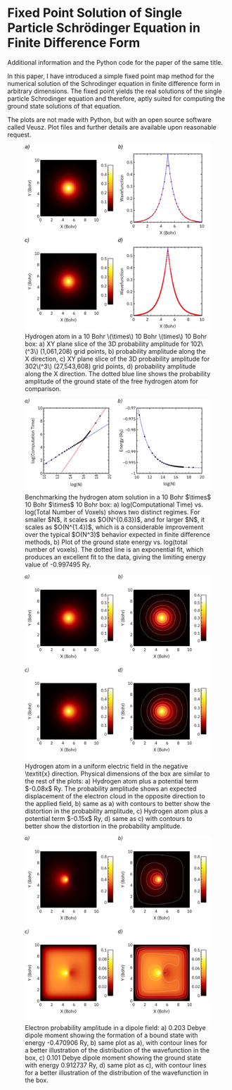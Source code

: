 # Fixed Point Solution of Single Particle Schrödinger Equation in Finite Difference Form

Additional information and the Python code for the paper of the same title.

In this paper, I have introduced a simple fixed point map method for the numerical
solution of the Schrodinger equation in finite difference form in arbitrary dimensions.
The fixed point yields the real solutions of the single particle Schrodinger equation and
therefore, aptly suited for computing the ground state solutions of that equation.

The plots are not made with Python, but with an open source software called Veusz.
Plot files and further details are available upon reasonable request.

<figure>
  <img src="Images/FIG01.png" alt="Alt text" />
	<figcaption>Hydrogen atom in a 10 Bohr \(\times\) 10 Bohr \(times\) 10 Bohr box: a) XY plane slice of
	the 3D probability amplitude for 102\(^3\) (1,061,208) grid points, b) probability amplitude
	along the X direction, c) XY plane slice of the 3D probability amplitude for
	302\(^3\) (27,543,608) grid points, d) probability amplitude along the X direction. The
	dotted blue line shows the probability amplitude of the ground state of the free hydrogen
	atom for comparison.
	</figcaption>
</figure>

<figure>
  <img src="Images/FIG02.png" alt="Alt text" />
  <figcaption>Benchmarking the hydrogen atom solution in a 10 Bohr $\times$ 10 Bohr
  $\times$ 10 Bohr box: a) log(Computational Time) vs. log(Total Number of Voxels) shows
  two distinct regimes. For smaller $N$, it scales as $O(N^{0.63})$, and for larger $N$,
  it scales as $O(N^{1.4})$, which is a considerable improvement over the typical $O(N^3)$
  behavior expected in finite difference methods, b) Plot of the ground state energy
  vs. log(total number of voxels). The dotted line is an exponential fit, which produces
  an excellent fit to the data, giving the limiting energy value of -0.997495 Ry.
  </figcaption>
</figure>

<figure>
  <img src="Images/FIG04.png" alt="Alt text" />
  <figcaption>Hydrogen atom in a uniform electric field in the negative \textit{x}
  direction. Physical dimensions of the box are similar to the rest of the plots: a)
  Hydrogen atom plus a potential term $-0.08x$ Ry. The probability amplitude shows an
  expected displacement of the electron cloud in the opposite direction to the applied
  field, b) same as a) with contours to better show the distortion in the probability
  amplitude, c) Hydrogen atom plus a potential term $-0.15x$ Ry, d) same as c) with
  contours to better show the distortion in the probability amplitude.
  </figcaption>
</figure>

<figure>
  <img src="Images/FIG03.png" alt="Alt text" />
  <figcaption>Electron probability amplitude in a dipole field: a) 0.203 Debye dipole
  moment showing the formation of a bound state with energy -0.470906 Ry, b) same plot as
  a), with contour lines for a better illustration of the distribution of the wavefunction
  in the box, c) 0.101 Debye dipole moment showing the ground state with energy 0.912737
  Ry, d) same plot as c), with contour lines for a better illustration of the distribution
  of the wavefunction in the box.
  </figcaption>
</figure>

